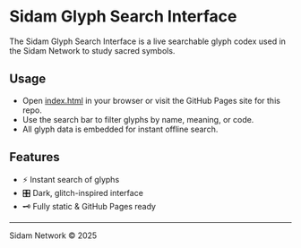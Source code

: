 # Sidam Glyph Search Interface

The Sidam Glyph Search Interface is a live searchable glyph codex used in the Sidam Network to study sacred symbols.

## Usage

- Open [index.html](index.html) in your browser or visit the GitHub Pages site for this repo.
- Use the search bar to filter glyphs by name, meaning, or code.
- All glyph data is embedded for instant offline search.

## Features

- ⚡ Instant search of glyphs
- 🎛️ Dark, glitch-inspired interface
- 🗝️ Fully static & GitHub Pages ready

---
Sidam Network &copy; 2025